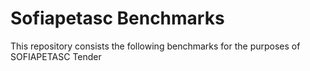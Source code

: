 # Sofiapetasc Benchmarks

This repository consists the following benchmarks for the purposes of SOFIAPETASC Tender
